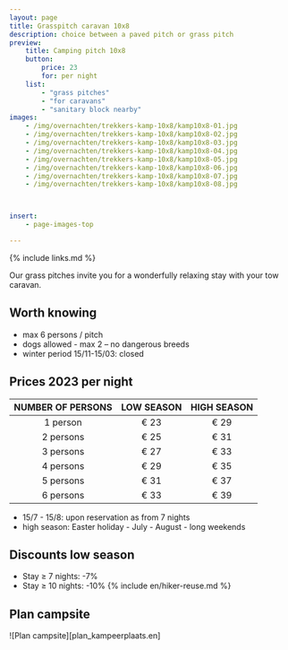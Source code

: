 ```yaml
---
layout: page
title: Grasspitch caravan 10x8
description: choice between a paved pitch or grass pitch
preview:
    title: Camping pitch 10x8
    button:
        price: 23
        for: per night
    list:
        - "grass pitches"
        - "for caravans"
        - "sanitary block nearby"
images:
    - /img/overnachten/trekkers-kamp-10x8/kamp10x8-01.jpg
    - /img/overnachten/trekkers-kamp-10x8/kamp10x8-02.jpg
    - /img/overnachten/trekkers-kamp-10x8/kamp10x8-03.jpg
    - /img/overnachten/trekkers-kamp-10x8/kamp10x8-04.jpg
    - /img/overnachten/trekkers-kamp-10x8/kamp10x8-05.jpg
    - /img/overnachten/trekkers-kamp-10x8/kamp10x8-06.jpg
    - /img/overnachten/trekkers-kamp-10x8/kamp10x8-07.jpg
    - /img/overnachten/trekkers-kamp-10x8/kamp10x8-08.jpg



insert:
    - page-images-top

---
```

{% include links.md %}

Our grass pitches invite you for a wonderfully relaxing stay with your tow caravan.

## Worth knowing

- max 6 persons / pitch
- dogs allowed - max 2 – no dangerous breeds
- winter period 15/11-15/03: closed

## Prices 2023 per night

NUMBER OF PERSONS | LOW SEASON | HIGH SEASON      
:-------------:|:-----------:|:-----------:|
1 person      |€ 23          |€ 29   
2 persons     |€ 25          |€ 31
3 persons     |€ 27          |€ 33
4 persons     |€ 29          |€ 35   
5 persons     |€ 31          |€ 37
6 persons     |€ 33          |€ 39

* 15/7 - 15/8: upon reservation as from 7 nights
* high season: Easter holiday - July - August - long weekends

## Discounts low season

- Stay ≥ 7 nights: -7%
- Stay ≥ 10 nights: -10%
{% include en/hiker-reuse.md %}





## Plan campsite

![Plan campsite][plan_kampeerplaats.en]
